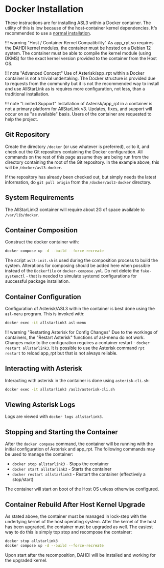 # Docker Installation
These instructions are for installing ASL3 within a Docker container. The
utility of this is low because of the host-container kernel dependencies.
It's recommended to use a [normal installation](install.md).

!!! warning "Host / Container Kernel Compatibility"
    As app_rpt.so requires the DAHDI kernel modules, the container must be
    hosted on a Debian 12 system. The container must be able to compile the
    kernel module (using DKMS) for the exact kernel version provided to
    the container from the Host OS.

!!! note "Advanced Concept"
    Use of Asterisk/app_rpt within a Docker container is not a trivial
    undertaking. The Docker structure is provided due to requests from the 
    community but it is not the recommended way to install and use
    AllStarLink as is requires more configuration, not less, than
    a traditional installation.

!!! note "Limited Support"
    Installation of Asterisk/app_rpt in a container is not a primary
    platform for AllStarLink v3. Updates, fixes, and support will
    occur on as "as available" basis. Users of the container are 
    requested to help the project.

## Git Repository
Create the directory `/docker` (or use whatever is preferred), `cd` to it,
and check out the Git repository containing the Docker configuration.
All commands on the rest of this page assume they are being run from
the directory containing the root of the Git repository. In the example 
above, this will be `/docker/asl3-docker`.

If the repository has already been checked out, but simply needs the latest
information, do `git pull origin` from the `/docker/asl3-docker` directory.

## System Requirements
The AllStarLink3 container will require about 2G of space available
to `/var/lib/docker`.

## Container Composition
Construct the docker container with:

```bash
docker compose up -d --build --force-recreate
```

The script `asl3-init.sh` is used during the composition process to build the
system. Alterations for composing should be added here when possible
instead of the `Dockerfile` or `docker-compose.yml`. Do not delete
the `fake-systemctl` - that is needed to simulate systemd configurations for
successful package installation.

## Container Configuration
Configuration of Asterisk/ASL3 within the container is best done using
the `asl-menu` program. This is invoked with:

```bash
docker exec -it allstarlink3 asl-menu
```

!!! warning "Restarting Asterisk for Config Changes"
    Due to the workings of containers, the "Restart Asterisk" functions
    of asl-menu do not work. Changes make to the configuration
    requires a container restart - `docker restart allstarlink3`.
    It is possible to use the Asterisk command `rpt restart` to reload
    app_rpt but that is not always reliable.

## Interacting with Asterisk
Interacting with asterisk in the container is done using `asterisk-cli.sh`:

```bash
docker exec -it allstarlink3 /asl3/asterisk-cli.sh
```

## Viewing Asterisk Logs
Logs are viewed with `docker logs allstarlink3`.

## Stopping and Starting the Container
After the `docker compose` command, the container will be running
with the initial configuration of Asterisk and app_rpt. The following
commands may be used to manage the container:

* `docker stop allstarlink3` - Stops the container
* `docker start allstarlink3` - Starts the container
* `docker restart allstarlink3` - Restart the container (effectively a stop/start)

The container will start on boot of the Host OS unless otherwise configured.

## Container Rebuild After Host Kernel Upgrade
As stated above, the container must be managed in lock-step with the underlying
kernel of the host operating system. After the kernel of the host has been
upgraded, the container must be upgraded as well. The easiest way to do this
is simply top stop and recompose the container:

```bash
docker stop allstarlink3
docker compose up -d --build --force-recreate
```

Upon start after the recomposition, DAHDI will be installed and working
for the upgraded kernel.